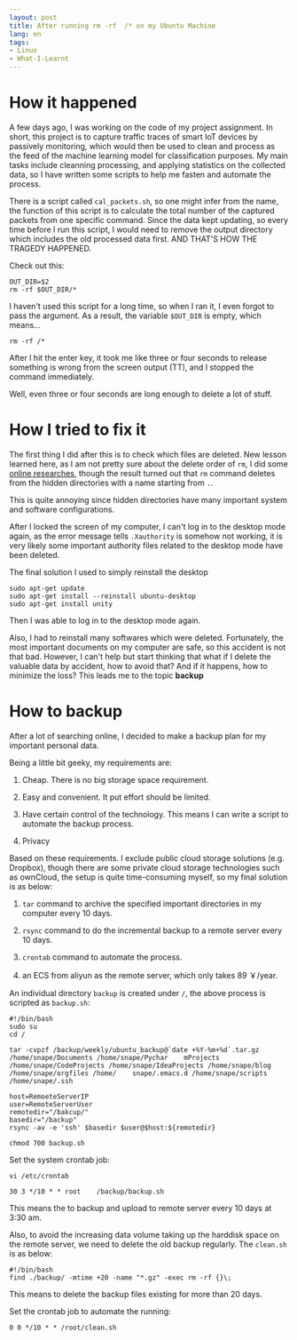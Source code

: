 ```yaml
---
layout: post
title: After running rm -rf  /* on my Ubuntu Machine
lang: en
tags:
- Linux
- What-I-Learnt
---
```


# How it happened

A few days ago, I was working on the code of my project assignment.  In short, this project is to capture traffic traces of smart IoT devices by passively monitoring,  which would then be used to clean and process as the feed of the machine learning model for classification purposes. My main tasks include cleanning processing, and applying statistics on the collected data, so I have written some scripts to help me fasten and automate the process. 


There is a script called `cal_packets.sh`, so one might infer from the name, the function of this script is to calculate the total number of the captured packets from one specific command.  Since the data kept updating, so every time before I run this script, I would need to remove the output directory which includes the old processed data first. AND THAT'S HOW THE TRAGEDY HAPPENED.


Check out this:
```
OUT_DIR=$2
rm -rf $OUT_DIR/*
```

I haven't used this script for a long time, so when I ran it, I even forgot to pass the argument. As a result, the variable `$OUT_DIR` is empty, which means...

```
rm -rf /*
```

After I hit the enter key, it took me like three or four seconds to release something is wrong from the screen output  (TT), and I stopped the command immediately. 

Well, even three or four seconds are long enough to delete a lot of stuff. 



# How I tried to fix it 

The first thing I did after this is to check which files are deleted. New lesson learned here,  as I am not pretty sure about the delete order of `rm`, I did some [online researches](https://stackoverflow.com/questions/30614912/linux-rm-rf-delete-orders), though the result turned out that `rm` command deletes from the hidden directories with a name starting from `.`.

This is quite annoying since hidden directories have many important system and software configurations.   

After I locked the screen of my computer, I can't log in to the desktop mode again, as the error message tells `.Xauthority` is somehow not working, it is very likely some important authority files related to the desktop mode have been deleted. 

The final solution I used to simply reinstall the desktop 

```
sudo apt-get update
sudo apt-get install --reinstall ubuntu-desktop
sudo apt-get install unity
```

Then I was able to log in to the desktop mode again. 

Also, I had to reinstall many softwares which were deleted. Fortunately, the most important documents on my computer are safe, so this accident is not that bad. However, I can't help but start thinking that what if I delete the valuable data by accident, how to avoid that? And if it happens, how to minimize the loss?  This leads me to the topic **backup**



# How to backup 
After a lot of searching online, I decided to make a backup plan for my important personal data. 

Being a little bit geeky, my requirements are:

1. Cheap. There is no big storage space requirement. 

2. Easy and convenient. It put effort should be limited. 

3. Have certain control of the technology. This means I can write a script to automate the backup process. 

4. Privacy

Based on these requirements. I exclude public cloud storage solutions (e.g. Dropbox),  though there are some private cloud storage technologies such as ownCloud, the setup is quite time-consuming myself, so my final solution is as below:

1. `tar` command to archive the specified important directories in my computer every 10 days.

2. `rsync` command to do the incremental backup to a remote server every 10 days.

3. `crontab` command to automate the process.

4. an ECS from aliyun as the remote server, which only takes 89 ￥/year.

An individual directory `backup` is created under  `/`, the above process is scripted as `backup.sh`:

```
#!/bin/bash 
sudo su
cd /

tar -cvpzf /backup/weekly/ubuntu_backup@`date +%Y-%m+%d`.tar.gz /home/snape/Documents /home/snape/Pychar    mProjects /home/snape/CodeProjects /home/snape/IdeaProjects /home/snape/blog /home/snape/orgfiles /home/    snape/.emacs.d /home/snape/scripts /home/snape/.ssh

host=RemoeteServerIP
user=RemoteServerUser
remotedir="/bakcup/"
basedir="/backup"
rsync -av -e 'ssh' $basedir $user@$host:${remotedir}
```

```
chmod 700 backup.sh
```

Set the system crontab job:

```
vi /etc/crontab
```

```
30 3 */10 * * root    /backup/backup.sh
```

This means the to backup and upload to remote server every 10 days at 3:30 am.

Also, to avoid the increasing data volume taking up the harddisk space on the remote server, we need to delete the old backup regularly. The `clean.sh` is as below: 

```
#!/bin/bash
find ./backup/ -mtime +20 -name "*.gz" -exec rm -rf {}\;
```

This means to delete the backup files existing for more than 20 days.

Set the crontab job to automate the running:

```
0 0 */10 * * /root/clean.sh
```
